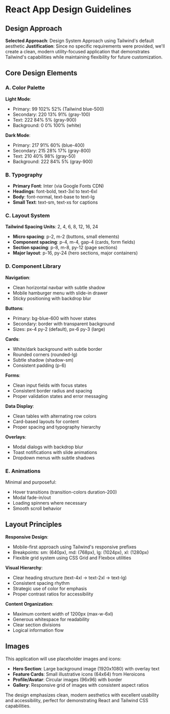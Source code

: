 # React App Design Guidelines

## Design Approach
**Selected Approach**: Design System Approach using Tailwind's default aesthetic
**Justification**: Since no specific requirements were provided, we'll create a clean, modern utility-focused application that demonstrates Tailwind's capabilities while maintaining flexibility for future customization.

## Core Design Elements

### A. Color Palette
**Light Mode**:
- Primary: 99 102% 52% (Tailwind blue-500)
- Secondary: 220 13% 91% (gray-100) 
- Text: 222 84% 5% (gray-900)
- Background: 0 0% 100% (white)

**Dark Mode**:
- Primary: 217 91% 60% (blue-400)
- Secondary: 215 28% 17% (gray-800)
- Text: 210 40% 98% (gray-50)
- Background: 222 84% 5% (gray-900)

### B. Typography
- **Primary Font**: Inter (via Google Fonts CDN)
- **Headings**: font-bold, text-3xl to text-6xl
- **Body**: font-normal, text-base to text-lg
- **Small Text**: text-sm, text-xs for captions

### C. Layout System
**Tailwind Spacing Units**: 2, 4, 6, 8, 12, 16, 24
- **Micro spacing**: p-2, m-2 (buttons, small elements)
- **Component spacing**: p-4, m-4, gap-4 (cards, form fields)
- **Section spacing**: p-8, m-8, py-12 (page sections)
- **Major layout**: p-16, py-24 (hero sections, major containers)

### D. Component Library

**Navigation**:
- Clean horizontal navbar with subtle shadow
- Mobile hamburger menu with slide-in drawer
- Sticky positioning with backdrop blur

**Buttons**:
- Primary: bg-blue-600 with hover states
- Secondary: border with transparent background
- Sizes: px-4 py-2 (default), px-6 py-3 (large)

**Cards**:
- White/dark background with subtle border
- Rounded corners (rounded-lg)
- Subtle shadow (shadow-sm)
- Consistent padding (p-6)

**Forms**:
- Clean input fields with focus states
- Consistent border radius and spacing
- Proper validation states and error messaging

**Data Display**:
- Clean tables with alternating row colors
- Card-based layouts for content
- Proper spacing and typography hierarchy

**Overlays**:
- Modal dialogs with backdrop blur
- Toast notifications with slide animations
- Dropdown menus with subtle shadows

### E. Animations
Minimal and purposeful:
- Hover transitions (transition-colors duration-200)
- Modal fade-in/out
- Loading spinners where necessary
- Smooth scroll behavior

## Layout Principles

**Responsive Design**:
- Mobile-first approach using Tailwind's responsive prefixes
- Breakpoints: sm: (640px), md: (768px), lg: (1024px), xl: (1280px)
- Flexible grid system using CSS Grid and Flexbox utilities

**Visual Hierarchy**:
- Clear heading structure (text-4xl → text-2xl → text-lg)
- Consistent spacing rhythm
- Strategic use of color for emphasis
- Proper contrast ratios for accessibility

**Content Organization**:
- Maximum content width of 1200px (max-w-6xl)
- Generous whitespace for readability
- Clear section divisions
- Logical information flow

## Images
This application will use placeholder images and icons:
- **Hero Section**: Large background image (1920x1080) with overlay text
- **Feature Cards**: Small illustrative icons (64x64) from Heroicons
- **Profile/Avatar**: Circular images (96x96) with border
- **Gallery**: Responsive grid of images with consistent aspect ratios

The design emphasizes clean, modern aesthetics with excellent usability and accessibility, perfect for demonstrating React and Tailwind CSS capabilities.